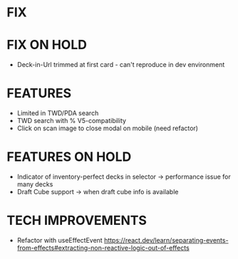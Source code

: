 # FIX

# FIX ON HOLD
- Deck-in-Url trimmed at first card - can't reproduce in dev environment

# FEATURES
- Limited in TWD/PDA search
- TWD search with % V5-compatibility
- Click on scan image to close modal on mobile (need refactor)

# FEATURES ON HOLD
- Indicator of inventory-perfect decks in selector -> performance issue for many decks
- Draft Cube support -> when draft cube info is available

# TECH IMPROVEMENTS
- Refactor with useEffectEvent https://react.dev/learn/separating-events-from-effects#extracting-non-reactive-logic-out-of-effects

